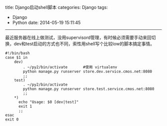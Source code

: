 title: Django启动shell脚本
categories: Django
tags:
  - Django
  - Python
date: 2014-05-19 15:11:45
---

最近服务器在线上做测试，没用supervisord管理，有时候必须需要手动来回切换，dev和test启动的方式也不同，索性用shell写个比较low的脚本搞定事情。

```
#!/bin/bash
case $1 in
    dev)
        . ~/py2/bin/activate       #使用 virtualenv
        python manage.py runserver store.dev.service.cmos.net:8080
        ;;
    test)
        . ~/py2/bin/activate
        python manage.py runserver store.test.service.cmos.net:8080
        ;;
    *)
      echo "Usage: $0 [dev|test]"
      exit 1
      ;;
esac
exit 0
```

